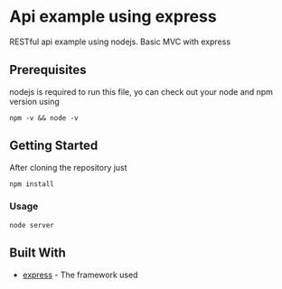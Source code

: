 # Api example using express
RESTful api example using nodejs. Basic MVC with express

## Prerequisites

nodejs is required to run this file, yo can check out your node and npm version using

```
npm -v && node -v
```

## Getting Started

After cloning the repository just

```
npm install
```

### Usage

```
node server
```
## Built With

* [express](http://expressjs.com/) - The framework used

